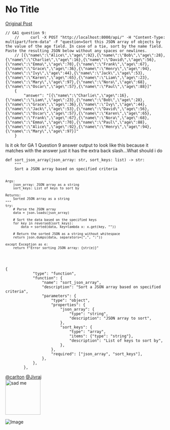 # No Title

[Original Post](https://discourse.onlinedegree.iitm.ac.in/t/169029/99)

<pre><code class="lang-auto">// GA1 question 9:
    //     curl -X POST "http://localhost:8000/api/" -H "Content-Type: multipart/form-data" -F "question=Sort this JSON array of objects by the value of the age field. In case of a tie, sort by the name field. Paste the resulting JSON below without any spaces or newlines. 
    // [{\"name\":\"Alice\",\"age\":92},{\"name\":\"Bob\",\"age\":28},{\"name\":\"Charlie\",\"age\":16},{\"name\":\"David\",\"age\":56},{\"name\":\"Emma\",\"age\":70},{\"name\":\"Frank\",\"age\":67},{\"name\":\"Grace\",\"age\":36},{\"name\":\"Henry\",\"age\":94},{\"name\":\"Ivy\",\"age\":44},{\"name\":\"Jack\",\"age\":53},{\"name\":\"Karen\",\"age\":65},{\"name\":\"Liam\",\"age\":23},{\"name\":\"Mary\",\"age\":97},{\"name\":\"Nora\",\"age\":68},{\"name\":\"Oscar\",\"age\":57},{\"name\":\"Paul\",\"age\":88}]"
    {
        "answer": "[{\"name\":\"Charlie\",\"age\":16},{\"name\":\"Liam\",\"age\":23},{\"name\":\"Bob\",\"age\":28},{\"name\":\"Grace\",\"age\":36},{\"name\":\"Ivy\",\"age\":44},{\"name\":\"Jack\",\"age\":53},{\"name\":\"David\",\"age\":56},{\"name\":\"Oscar\",\"age\":57},{\"name\":\"Karen\",\"age\":65},{\"name\":\"Frank\",\"age\":67},{\"name\":\"Nora\",\"age\":68},{\"name\":\"Emma\",\"age\":70},{\"name\":\"Paul\",\"age\":88},{\"name\":\"Alice\",\"age\":92},{\"name\":\"Henry\",\"age\":94},{\"name\":\"Mary\",\"age\":97}]"
    }
</code></pre>
<p>Is it ok for GA 1 Question 9 answer output to look like this because it matches with the answer just it has the extra back slash…What should i do</p>
<pre><code class="lang-auto">def sort_json_array(json_array: str, sort_keys: list) -&gt; str:
    """
    Sort a JSON array based on specified criteria

    Args:
        json_array: JSON array as a string
        sort_keys: List of keys to sort by

    Returns:
        Sorted JSON array as a string
    """
    try:
        # Parse the JSON array
        data = json.loads(json_array)

        # Sort the data based on the specified keys
        for key in reversed(sort_keys):
            data = sorted(data, key=lambda x: x.get(key, ""))

        # Return the sorted JSON as a string without whitespace
        return json.dumps(data, separators=(",", ":"))

    except Exception as e:
        return f"Error sorting JSON array: {str(e)}"
</code></pre>
<pre><code class="lang-auto">{
            "type": "function",
            "function": {
                "name": "sort_json_array",
                "description": "Sort a JSON array based on specified criteria",
                "parameters": {
                    "type": "object",
                    "properties": {
                        "json_array": {
                            "type": "string",
                            "description": "JSON array to sort",
                        },
                        "sort_keys": {
                            "type": "array",
                            "items": {"type": "string"},
                            "description": "List of keys to sort by",
                        },
                    },
                    "required": ["json_array", "sort_keys"],
                },
            },
        },
</code></pre>
<p><a class="mention" href="/u/carlton">@carlton</a> <a class="mention" href="/u/jivraj">@Jivraj</a><br>
<img src="https://europe1.discourse-cdn.com/flex013/uploads/iitm/original/3X/2/e/2e577720e007a687c9e3aeecd301efb7b64eb222.gif" alt="sad me" data-base62-sha1="6BXm9nyXzURxtfunKKGafzV2nbY" width="110" height="110" class="animated"></p>

![Image](https://europe1.discourse-cdn.com/flex013/uploads/iitm/original/3X/2/e/2e577720e007a687c9e3aeecd301efb7b64eb222.gif)